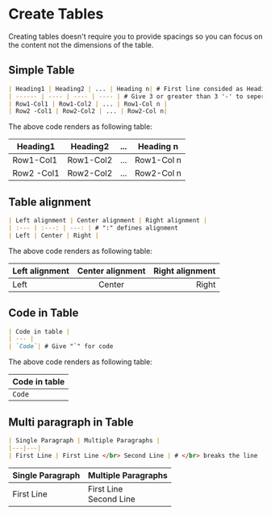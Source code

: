 # Create Tables

Creating tables doesn't require you to provide spacings so you can focus on the content not the dimensions of the table.

## Simple Table

```markdown
| Heading1 | Heading2 | ... | Heading n| # First line consided as Heading
| ------ | ---- | ---- | ---- | # Give 3 or greater than 3 '-' to seperate rows
| Row1-Col1 | Row1-Col2 | ... | Row1-Col n |
| Row2 -Col1 | Row2-Col2 | ... | Row2-Col n|
```

The above code renders as following table:

| Heading1 | Heading2 | ... | Heading n|
| ------ | ---- | ---- | ---- |
| Row1-Col1 | Row1-Col2 | ... | Row1-Col n |
| Row2 -Col1 | Row2-Col2 | ... | Row2-Col n|

## Table alignment

```markdown
| Left alignment | Center alignment | Right alignment |
| :--- | :---: | ---: | # ":" defines alignment
| Left | Center | Right |
```

The above code renders as following table:

| Left alignment | Center alignment | Right alignment |
| :--- | :---: | ---: |
| Left | Center | Right |

## Code in Table

```markdown
| Code in table |
| --- |
| `Code`| # Give "`" for code
```

The above code renders as following table:

| Code in table |
| --- |
| `Code`|

## Multi paragraph in Table

```markdown
| Single Paragraph | Multiple Paragraphs |
|---|---|
| First Line | First Line </br> Second Line | # </br> breaks the line
```

| Single Paragraph | Multiple Paragraphs |
|---|---|
| First Line | First Line </br> Second Line |
